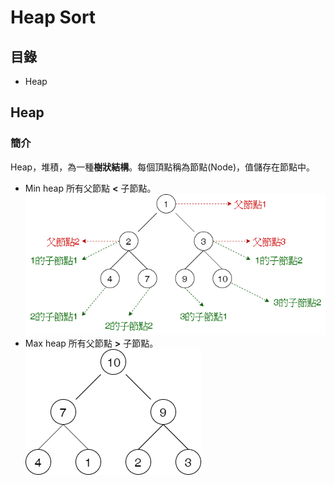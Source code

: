 # Heap Sort
## 目錄
* Heap
## Heap
### 簡介
Heap，堆積，為一種**樹狀結構**。每個頂點稱為節點(Node)，值儲存在節點中。
* Min heap
  所有父節點 **<** 子節點。
![image](https://github.com/HTY62006/MyLearningNote/blob/master/large_image/HS01.png)
* Max heap
  所有父節點 **>** 子節點。
![image](https://github.com/HTY62006/MyLearningNote/blob/master/large_image/HS02.png)
